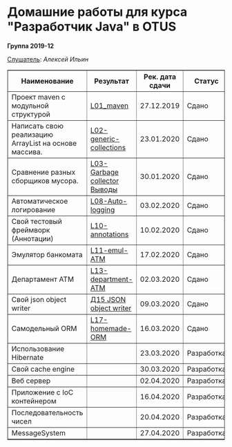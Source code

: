 <head>

</head>
<H1>Домашние работы для курса "Разработчик Java" в OTUS</H1>
<H8><b>Группа 2019-12</b></H8>

<u>Слушатель</u>:  <i>Алексей Ильин</i>
<table border="1">
   <tr>
    <th>Наименование</th>
    <th>Результат</th>
    <th>Рек. дата сдачи</th>
    <th>Статус</th>
   </tr>
  <tr>
    <td align="left">Проект maven с модульной структурой</td>
    <td align="left"><a href="https://github.com/AlekseyIlyin/2019-12-otus-java-ilyin/tree/hw01-maven/L01-maven">L01_maven</a></td>
    <td>27.12.2019</td>
    <td>Сдано</td>
  </tr>
  <tr>
    <td align="left">Написать свою реализацию ArrayList на основе массива.</td>
    <td align="left"><a href="https://github.com/AlekseyIlyin/2019-12-otus-java-ilyin/tree/hw06_emulATM/L02-generic-collections">L02-generic-collections</a></td>
    <td>23.01.2020</td>
    <td>Сдано</td>
  </tr>
  <tr>
    <td align="left">Сравнение разных сборщиков мусора.</td>
    <td align="left"><a href="https://github.com/AlekseyIlyin/2019-12-otus-java-ilyin/tree/hw03-Oracle-GC/L06-gc/src/main/java/ru/otus/l04/bench">L03-Garbage collector</a><br><a href="https://github.com/AlekseyIlyin/2019-12-otus-java-ilyin/blob/hw03-Oracle-GC/L06-gc/%D0%A1onclusions.md">Выводы</a></td>
    <td>30.01.2020</td>
    <td>Сдано</td>
  </tr>
   
  <tr>
    <td align="left">Автоматическое логирование</td>
    <td align="left"><a href="https://github.com/AlekseyIlyin/2019-12-otus-java-ilyin/tree/hw04-AutoLog/L08-AutoLog">L08-Auto-logging</a></td>
    <td>03.02.2020</td>
    <td>Сдано</td>
  </tr>
   
  <tr>
    <td align="left">Свой тестовый фреймворк (Аннотации)</td>
    <td align="left"><a href="https://github.com/AlekseyIlyin/2019-12-otus-java-ilyin/tree/hw05_Annotations/L10-annotations">L10-annotations</a></td>
    <td>10.02.2020</td>
    <td>Сдано</td>
  </tr>
   
  <tr>
    <td align="left">Эмулятор банкомата</td>
    <td align="left"><a href="https://github.com/AlekseyIlyin/2019-12-otus-java-ilyin/tree/master/L11-emul-ATM">L11-emul-ATM</a></td>
    <td>17.02.2020</td>
    <td>Сдано</td>
  </tr>
   
  <tr>
    <td align="left">Департамент ATM</td>
    <td align="left"><a href="https://github.com/AlekseyIlyin/2019-12-otus-java-ilyin/tree/master/L13-department-ATM">L13-department-ATM</a></td>
    <td>02.03.2020</td>
    <td>Сдано</td>
  </tr>
   
  <tr>
    <td align="left">Cвой json object writer</td>
    <td align="left"><a href="https://github.com/AlekseyIlyin/2019-12-otus-java-ilyin/tree/hw08_json_object_writer/L15-json-object-writer">Д15 JSON object writer</a></td>
    <td>09.03.2020</td>
    <td>Сдано</td>
  </tr> 
   
  <tr>
    <td align="left">Самодельный ORM</td>
    <td align="left"><a href="https://github.com/AlekseyIlyin/2019-12-otus-java-ilyin/tree/master/L17-homemade-ORM">L17-homemade-ORM</a></td>
    <td>16.03.2020</td>
    <td>Сдано</td>
  </tr> 
  
  <tr>
    <td align="left">Использование Hibernate</td>
    <td align="left"><a href=""></a></td>
    <td>23.03.2020</td>
    <td>Разработка</td>
  </tr> 
   
  <tr>
    <td align="left">Свой cache engine</td>
    <td align="left"><a href=""></a></td>
    <td>30.03.2020</td>
    <td>Разработка</td>
  </tr> 
  
  <tr>
    <td align="left">Веб сервер</td>
    <td align="left"><a href=""></a></td>
    <td>02.04.2020</td>
    <td>Разработка</td>
  </tr> 
  
  <tr>
    <td align="left">Приложение с IoC контейнером</td>
    <td align="left"><a href=""></a></td>
    <td>16.04.2020</td>
    <td>Разработка</td>
  </tr> 
  
  <tr>
    <td align="left">Последовательность чисел</td>
    <td align="left"><a href=""></a></td>
    <td>20.04.2020</td>
    <td>Разработка</td>
  </tr> 
  
  <tr>
    <td align="left">MessageSystem</td>
    <td align="left"><a href=""></a></td>
    <td>27.04.2020</td>
    <td>Разработка</td>
  </tr> 
</table>
